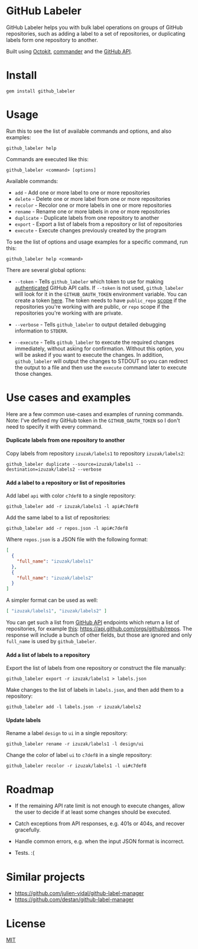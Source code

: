 # GitHub Labeler

GitHub Labeler helps you with bulk label operations on groups of GitHub repositories, such as adding a label to a set of repositories, or duplicating labels form one repository to another.

Built using [Octokit](https://github.com/octokit/octokit.rb), [commander](https://github.com/commander-rb/commander) and the [GitHub API](https://developer.github.com/v3/).

# Install

```
gem install github_labeler
```

# Usage

Run this to see the list of available commands and options, and also examples:

```
github_labeler help
```

Commands are executed like this:

```
github_labeler <command> [options]
```

Available commands:

* `add` - Add one or more label to one or more repositories
* `delete` - Delete one or more label from one or more repositories
* `recolor` - Recolor one or more labels in one or more repositories
* `rename` - Rename one or more labels in one or more repositories  
* `duplicate` - Duplicate labels from one repository to another
* `export` - Export a list of labels from a repository or list of repositories
* `execute` - Execute changes previously created by the program

To see the list of options and usage examples for a specific command, run this:

```
github_labeler help <command>
```

There are several global options:

* `--token` - Tells `github_labeler` which token to use for making [authenticated](https://developer.github.com/v3/#authentication) GitHub API calls. If `--token` is not used, `github_labeler` will look for it in the `GITHUB_OAUTH_TOKEN` environment variable. You can create a token [here](https://github.com/settings/tokens). The token needs to have `public_repo` [scope](https://developer.github.com/v3/oauth/#scopes) if the repositories you're working with are public, or `repo` scope if the repositories you're working with are private.

* `--verbose` - Tells `github_labeler` to output detailed debugging information to `STDERR`.

* `--execute` - Tells `github_labeler` to execute the required changes immediately, without asking for confirmation. Without this option, you will be asked if you want to execute the changes. In addition, `github_labeler` will output the changes to STDOUT so you can redirect the output to a file and then use the `execute` command later to execute those changes.

# Use cases and examples

Here are a few common use-cases and examples of running commands. Note: I've defined my GitHub token in the `GITHUB_OAUTH_TOKEN` so I don't need to specify it with every command.

#### Duplicate labels from one repository to another

Copy labels from repository `izuzak/labels1` to repository `izuzak/labels2`:

```
github_labeler duplicate --source=izuzak/labels1 --destination=izuzak/labels2 --verbose
```

#### Add a label to a repository or list of repositories

Add label `api` with color `c7def8` to a single repository:

```
github_labeler add -r izuzak/labels1 -l api#c7def8
```

Add the same label to a list of repositories:

```
github_labeler add -r repos.json -l api#c7def8
```

Where `repos.json` is a JSON file with the following format:

```json
[
  {
    "full_name": "izuzak/labels1"
  },
  {
    "full_name": "izuzak/labels2"
  }
]
```

A simpler format can be used as well:

```json
[ "izuzak/labels1", "izuzak/labels2" ]
```

You can get such a list from [GitHub API](https://developer.github.com/v3/) endpoints which return a list of repositories, for example [this](https://developer.github.com/v3/repos/#list-organization-repositories): https://api.github.com/orgs/github/repos. The response will include a bunch of other fields, but those are ignored and only `full_name` is used by `github_labeler`.

#### Add a list of labels to a repository

Export the list of labels from one repository or construct the file manually:

```
github_labeler export -r izuzak/labels1 > labels.json
```

Make changes to the list of labels in `labels.json`, and then add them to a repository:

```
github_labeler add -l labels.json -r izuzak/labels2
```

#### Update labels

Rename a label `design` to `ui` in a single repository:

```
github_labeler rename -r izuzak/labels1 -l design/ui
```

Change the color of label `ui` to `c7def8` in a single repository:

```
github_labeler recolor -r izuzak/labels1 -l ui#c7def8
```

# Roadmap

* If the remaining API rate limit is not enough to execute changes, allow the user to decide if at least some changes should be executed.

* Catch exceptions from API responses, e.g. 401s or 404s, and recover gracefully.

* Handle common errors, e.g. when the input JSON format is incorrect.

* Tests. :(

# Similar projects

* https://github.com/julien-vidal/github-label-manager
* https://github.com/destan/github-label-manager

# License

[MIT](LICENSE.txt)
